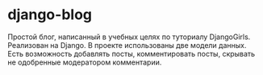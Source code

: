 # django-blog
Простой блог, написанный в учебных целях по туториалу DjangoGirls. Реализован на Django. 
В проекте использованы две модели данных. Есть возможность добавлять посты, комментировать посты,
скрывать не одобренные модератором комментарии. 

